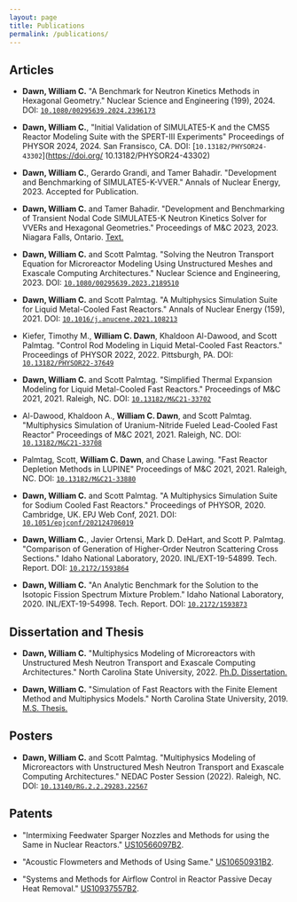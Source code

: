 ```yaml
---
layout: page
title: Publications
permalink: /publications/
---
```


## Articles

- **Dawn, William C.** "A Benchmark for Neutron Kinetics Methods in Hexagonal Geometry." Nuclear Science and Engineering (199), 2024. DOI: [`10.1080/00295639.2024.2396173`](https://doi.org/10.1080/00295639.2024.2396173)

- **Dawn, William C.**, "Initial Validation of SIMULATE5-K and the CMS5 Reactor Modeling Suite with the SPERT-III Experiments" Proceedings of PHYSOR 2024, 2024. San Fransisco, CA. DOI: [`10.13182/PHYSOR24-43302`](https://doi.org/ 10.13182/PHYSOR24-43302)

- **Dawn, William C.**, Gerardo Grandi, and Tamer Bahadir. "Development and Benchmarking of SIMULATE5-K-VVER." Annals of Nuclear Energy, 2023. Accepted for Publication.

- **Dawn, William C.** and Tamer Bahadir. "Development and Benchmarking of Transient Nodal Code SIMULATE5-K Neutron Kinetics Solver for VVERs and Hexagonal Geometries." Proceedings of M&C 2023, 2023. Niagara Falls, Ontario. [Text.](https://www.researchgate.net/publication/374083503_Development_and_Benchmarking_of_Transient_Nodal_Code_SIMULATE5-K_Neutron_Kinetics_Solver_for_VVERs_and_Hexagonal_Geometries)

- **Dawn, William C.** and Scott Palmtag. "Solving the Neutron Transport Equation for Microreactor Modeling Using Unstructured Meshes and Exascale Computing Architectures." Nuclear Science and Engineering, 2023. DOI: [`10.1080/00295639.2023.2189510`](https://doi.org/10.1080/00295639.2023.2189510)

- **Dawn, William C.** and Scott Palmtag. "A Multiphysics Simulation Suite for Liquid Metal-Cooled Fast Reactors." Annals of Nuclear Energy (159), 2021. DOI: [`10.1016/j.anucene.2021.108213`](https://doi.org/10.1016/j.anucene.2021.108213)

- Kiefer, Timothy M., **William C. Dawn**, Khaldoon Al-Dawood, and Scott Palmtag. "Control Rod Modeling in Liquid Metal-Cooled Fast Reactors." Proceedings of PHYSOR 2022, 2022. Pittsburgh, PA. DOI: [`10.13182/PHYSOR22-37649`](https://doi.org/10.13182/PHYSOR22-37649)

- **Dawn, William C.** and Scott Palmtag. "Simplified Thermal Expansion Modeling for Liquid Metal-Cooled Fast Reactors." Proceedings of M&C 2021, 2021. Raleigh, NC. DOI: [`10.13182/M&C21-33702`](https://dx.doi.org/10.13182/M&C21-33702)

- Al-Dawood, Khaldoon A., **William C. Dawn**, and Scott Palmtag. "Multiphysics Simulation of Uranium-Nitride Fueled Lead-Cooled Fast Reactor" Proceedings of M&C 2021, 2021. Raleigh, NC. DOI: [`10.13182/M&C21-33708`](https://dx.doi.org/10.13182/M&C21-33708)

- Palmtag, Scott, **William C. Dawn**, and Chase Lawing. "Fast Reactor Depletion Methods in LUPINE" Proceedings of M&C 2021, 2021. Raleigh, NC. DOI: [`10.13182/M&C21-33880`](https://dx.doi.org/10.13182/M&C21-33880)

- **Dawn, William C.** and Scott Palmtag. "A Multiphysics Simulation Suite for Sodium Cooled Fast Reactors." Proceedings of PHYSOR, 2020. Cambridge, UK. EPJ Web Conf, 2021. DOI: [`10.1051/epjconf/202124706019`](https://doi.org/10.1051/epjconf/202124706019)

- **Dawn, William C.**, Javier Ortensi, Mark D. DeHart, and Scott P. Palmtag. "Comparison of Generation of Higher-Order Neutron Scattering Cross Sections." Idaho National Laboratory, 2020. INL/EXT-19-54899. Tech. Report. DOI: [`10.2172/1593864`](https://doi.org/10.2172/1593864)

- **Dawn, William C.** "An Analytic Benchmark for the Solution to the Isotopic Fission Spectrum Mixture Problem." Idaho National Laboratory, 2020. INL/EXT-19-54998. Tech. Report. DOI: [`10.2172/1593873`](https://doi.org/10.2172/1593873)

## Dissertation and Thesis

- **Dawn, William C.** "Multiphysics Modeling of Microreactors with Unstructured Mesh Neutron Transport and Exascale Computing Architectures." North Carolina State University, 2022. [Ph.D. Dissertation.](https://www.lib.ncsu.edu/resolver/1840.20/39687)

- **Dawn, William C.** "Simulation of Fast Reactors with the Finite Element Method and Multiphysics Models." North Carolina State University, 2019. [M.S. Thesis.](http://www.lib.ncsu.edu/resolver/1840.20/36547)

## Posters

- **Dawn, William C.** and Scott Palmtag. "Multiphysics Modeling of Microreactors with Unstructured Mesh Neutron Transport and Exascale Computing Architectures." NEDAC Poster Session (2022). Raleigh, NC. DOI: [`10.13140/RG.2.2.29283.22567`](http://dx.doi.org/10.13140/RG.2.2.29283.22567)

## Patents

- "Intermixing Feedwater Sparger Nozzles and Methods for using the Same in Nuclear Reactors." [US10566097B2](https://patents.google.com/patent/US10566097B2).

- "Acoustic Flowmeters and Methods of Using Same." [US10650931B2](https://patents.google.com/patent/US10650931B2).

- "Systems and Methods for Airflow Control in Reactor Passive Decay Heat Removal." [US10937557B2](https://patents.google.com/patent/US10937557B2).
